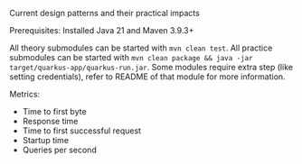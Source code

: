 Current design patterns and their practical impacts

Prerequisites: Installed Java 21 and Maven 3.9.3+ 

All theory submodules can be started with `mvn clean test`.
All practice submodules can be started with `mvn clean package && java -jar target/quarkus-app/quarkus-run.jar`.
Some modules require extra step (like setting credentials), refer to README of that module for more information.

Metrics:

- Time to first byte
- Response time
- Time to first successful request
- Startup time
- Queries per second